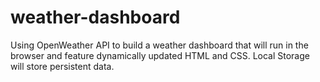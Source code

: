 # weather-dashboard
Using OpenWeather API to build a weather dashboard that will run in the browser and feature dynamically updated HTML and CSS. Local Storage will store persistent data.
